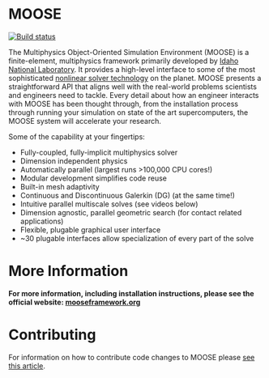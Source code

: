 MOOSE
=====

[![Build status](https://civet.inl.gov/idaholab/moose/master/branch_status.svg)](https://civet.inl.gov/repo/idaholab/moose/)

The Multiphysics Object-Oriented Simulation Environment (MOOSE) is a finite-element, multiphysics framework primarily developed by [Idaho National Laboratory](http://www.inl.gov). It provides a high-level interface to some of the most sophisticated [nonlinear solver technology](http://www.mcs.anl.gov/petsc/) on the planet. MOOSE presents a straightforward API that aligns well with the real-world problems scientists and engineers need to tackle. Every detail about how an engineer interacts with MOOSE has been thought through, from the installation process through running your simulation on state of the art supercomputers, the MOOSE system will accelerate your research.

Some of the capability at your fingertips:

* Fully-coupled, fully-implicit multiphysics solver
* Dimension independent physics
* Automatically parallel (largest runs >100,000 CPU cores!)
* Modular development simplifies code reuse
* Built-in mesh adaptivity
* Continuous and Discontinuous Galerkin (DG) (at the same time!)
* Intuitive parallel multiscale solves (see videos below)
* Dimension agnostic, parallel geometric search (for contact related applications)
* Flexible, plugable graphical user interface
* ~30 plugable interfaces allow specialization of every part of the solve

More Information
================

**For more information, including installation instructions, please see the official website: [mooseframework.org](https://mooseframework.org)**

Contributing
============

For information on how to contribute code changes to MOOSE please [see this article](https://mooseframework.org/framework/contributing.html).
